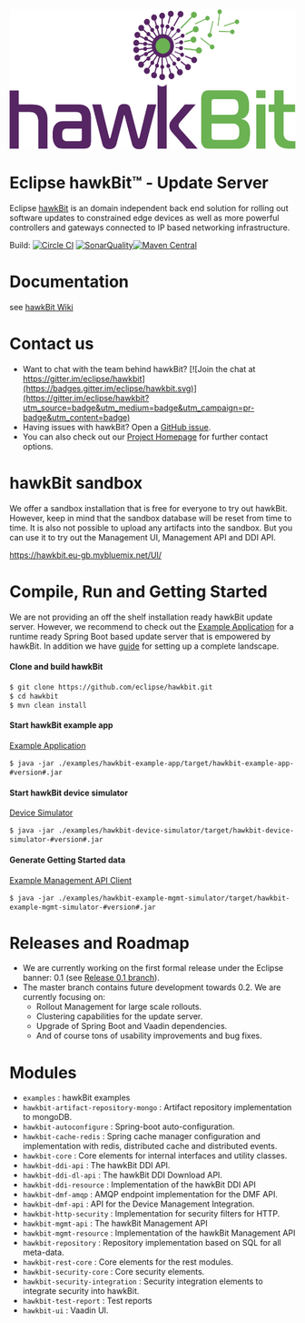 <img src=hawkbit_logo.png width=533 height=246 />

# Eclipse hawkBit™ - Update Server

Eclipse [hawkBit](https://projects.eclipse.org/projects/iot.hawkbit) is an domain independent back end solution for rolling out software updates to constrained edge devices as well as more powerful controllers and gateways connected to IP based networking infrastructure.

Build: [![Circle CI](https://circleci.com/gh/eclipse/hawkbit.svg?style=shield)](https://circleci.com/gh/eclipse/hawkbit) 
[![SonarQuality](https://sonar.eu-gb.mybluemix.net/api/badges/gate?key=org.eclipse.hawkbit:hawkbit-parent)](https://sonar.eu-gb.mybluemix.net)[![Maven Central](https://maven-badges.herokuapp.com/maven-central/org.eclipse.hawkbit/hawkbit-parent/badge.svg)](https://maven-badges.herokuapp.com/maven-central/org.eclipse.hawkbit/hawkbit-parent)

# Documentation

see [hawkBit Wiki](https://github.com/eclipse/hawkbit/wiki)

# Contact us

* Want to chat with the team behind hawkBit? [![Join the chat at https://gitter.im/eclipse/hawkbit](https://badges.gitter.im/eclipse/hawkbit.svg)](https://gitter.im/eclipse/hawkbit?utm_source=badge&utm_medium=badge&utm_campaign=pr-badge&utm_content=badge)
* Having issues with hawkBit? Open a [GitHub issue](https://github.com/eclipse/hawkbit/issues).
* You can also check out our [Project Homepage](https://projects.eclipse.org/projects/iot.hawkbit) for further contact options.

# hawkBit sandbox

We offer a sandbox installation that is free for everyone to try out hawkBit. However, keep in mind that the sandbox database will be reset from time to time. It is also not possible to upload any artifacts into the sandbox. But you can use it to try out the Management UI, Management API and DDI API.

https://hawkbit.eu-gb.mybluemix.net/UI/

# Compile, Run and Getting Started

We are not providing an off the shelf installation ready hawkBit update server. However, we recommend to check out the [Example Application](examples/hawkbit-example-app) for a runtime ready Spring Boot based update server that is empowered by hawkBit. In addition we have [guide](https://github.com/eclipse/hawkbit/wiki/Run-hawkBit) for setting up a complete landscape.

#### Clone and build hawkBit
```
$ git clone https://github.com/eclipse/hawkbit.git
$ cd hawkbit
$ mvn clean install
```
#### Start hawkBit example app
[Example Application](examples/hawkbit-example-app)
```
$ java -jar ./examples/hawkbit-example-app/target/hawkbit-example-app-#version#.jar
```
#### Start hawkBit device simulator
[Device Simulator](examples/hawkbit-device-simulator)
```
$ java -jar ./examples/hawkbit-device-simulator/target/hawkbit-device-simulator-#version#.jar
```
#### Generate Getting Started data
[Example Management API Client](examples/hawkbit-example-mgmt-simulator)
```
$ java -jar ./examples/hawkbit-example-mgmt-simulator/target/hawkbit-example-mgmt-simulator-#version#.jar
```

# Releases and Roadmap

* We are currently working on the first formal release under the Eclipse banner: 0.1 (see [Release 0.1 branch](https://github.com/eclipse/hawkbit/tree/release-train-0.1)).
* The master branch contains future development towards 0.2. We are currently focusing on:
  * Rollout Management for large scale rollouts.
  * Clustering capabilities for the update server.
  * Upgrade of Spring Boot and Vaadin dependencies.
  * And of course tons of usability improvements and bug fixes.


# Modules
* `examples` : hawkBit examples 
* `hawkbit-artifact-repository-mongo` : Artifact repository implementation to mongoDB. 
* `hawkbit-autoconfigure` : Spring-boot auto-configuration. 
* `hawkbit-cache-redis` : Spring cache manager configuration and implementation with redis, distributed cache and distributed events.
* `hawkbit-core` : Core elements for internal interfaces and utility classes.
* `hawkbit-ddi-api` : The hawkBit DDI API.
* `hawkbit-ddi-dl-api` : The hawkBit DDI Download API.
* `hawkbit-ddi-resource` : Implementation of the hawkBit DDI API
* `hawkbit-dmf-amqp` : AMQP endpoint implementation for the DMF API. 
* `hawkbit-dmf-api` : API for the Device Management Integration.  
* `hawkbit-http-security` : Implementation for security filters for HTTP.  
* `hawkbit-mgmt-api` : The hawkBit Management API
* `hawkbit-mgmt-resource` : Implementation of the hawkBit Management API
* `hawkbit-repository` : Repository implementation based on SQL for all meta-data.   
* `hawkbit-rest-core` : Core elements for the rest modules.
* `hawkbit-security-core` : Core security elements.  
* `hawkbit-security-integration` : Security integration elements to integrate security into hawkBit.  
* `hawkbit-test-report` : Test reports
* `hawkbit-ui` : Vaadin UI.  
